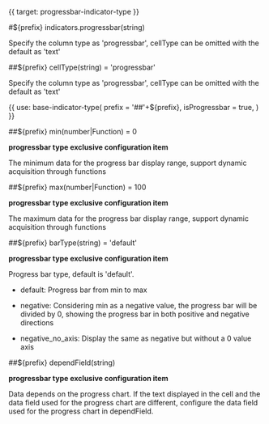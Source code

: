 {{ target: progressbar-indicator-type }}

#${prefix} indicators.progressbar(string)

Specify the column type as 'progressbar', cellType can be omitted with the default as 'text'

##${prefix} cellType(string) = 'progressbar'

Specify the column type as 'progressbar', cellType can be omitted with the default as 'text'

{{ use: base-indicator-type(
    prefix = '##'+${prefix},
    isProgressbar = true,
) }}

##${prefix} min(number|Function) = 0

**progressbar type exclusive configuration item**  

The minimum data for the progress bar display range, support dynamic acquisition through functions

##${prefix} max(number|Function) = 100

**progressbar type exclusive configuration item**  

The maximum data for the progress bar display range, support dynamic acquisition through functions

##${prefix} barType(string) = 'default'

**progressbar type exclusive configuration item** 

Progress bar type, default is 'default'.

- default: Progress bar from min to max

- negative: Considering min as a negative value, the progress bar will be divided by 0, showing the progress bar in both positive and negative directions

- negative_no_axis: Display the same as negative but without a 0 value axis

##${prefix} dependField(string)

**progressbar type exclusive configuration item**

Data depends on the progress chart. If the text displayed in the cell and the data field used for the progress chart are different, configure the data field used for the progress chart in dependField.